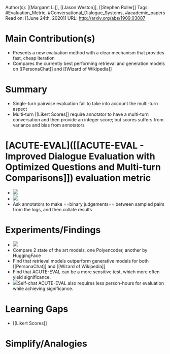 Author(s): [[Margaret Li]], [[Jason Weston]], [[Stephen Roller]]
Tags: #Evaluation_Metric, #Conversational_Dialogue_Systems, #academic_papers
Read on: [[June 24th, 2020]]
URL: http://arxiv.org/abs/1909.03087
# Main Contribution(s)
- Presents a new evaluation method with a clear mechanism that provides fast, cheap iteration
- Compares the currently best performing retrieval and generation models on [[PersonaChat]] and [[Wizard of Wikipedia]]
# Summary
- Single-turn pairwise evaluation fail to take into account the multi-turn aspect
- Multi-turn [[Likert Scores]] require annotator to have a multi-turn conversation and then provide an integer score; but scores suffers from variance and bias from annotators
#  [ACUTE-EVAL]([[ACUTE-EVAL - Improved Dialogue Evaluation with Optimized Questions and Multi-turn Comparisons]]) evaluation metric
- ![](https://firebasestorage.googleapis.com/v0/b/firescript-577a2.appspot.com/o/imgs%2Fapp%2FPaperReadings%2FgbwnMIyLz4.png?alt=media&token=4c0b8a87-e4ac-427c-8c5c-7c515dc1403f)
- ![](https://firebasestorage.googleapis.com/v0/b/firescript-577a2.appspot.com/o/imgs%2Fapp%2FPaperReadings%2FPO9cNmFTLq.png?alt=media&token=57f6cb0d-1687-4748-b7fb-7a9d8dee8429)
- Ask annotators to make ==binary judgements== between sampled pairs from the logs, and then collate results
#  Experiments/Findings
- ![](https://firebasestorage.googleapis.com/v0/b/firescript-577a2.appspot.com/o/imgs%2Fapp%2FPaperReadings%2F8OF9SYkfJ5.png?alt=media&token=0810d94a-2591-4061-8c68-4e4da5c9544f)
- Compare 2 state of the art models, one Polyencoder, another by HuggingFace 
- Find that retrieval models outperform generative models for both [[PersonaChat]] and [[Wizard of Wikipedia]]
- Find that ACUTE-EVAL can be a more sensitive test, which more often yield significance.
- ![](https://firebasestorage.googleapis.com/v0/b/firescript-577a2.appspot.com/o/imgs%2Fapp%2FPaperReadings%2FQnWuk7bC-y.png?alt=media&token=f27c888a-2103-403d-b88c-ecfeb3d5315c)Self-chat ACUTE-EVAL also requires less person-hours for evaluation while achieving significance.
# Learning Gaps
- [[Likert Scores]]
# Simplify/Analogies
